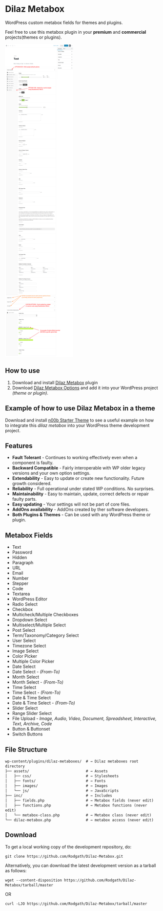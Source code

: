 # Dilaz Metabox
WordPress custom metabox fields for themes and plugins.

Feel free to use this metabox plugin in your __premium__ and __commercial__ projects(themes or plugins).

![alt text](https://github.com/Rodgath/DilazResources/blob/master/Dilaz-Metabox/main-dilaz-metabox.png "Demo Screenshot")

## How to use
1. Download and install [Dilaz Metabox](https://github.com/Rodgath/Dilaz-Metabox/archive/master.zip) plugin
2. Download [Dilaz Metabox Options](https://github.com/Rodgath/Dilaz-Metabox-Options) and add it into your WordPress project *(theme or plugin)*. 

## Example of how to use Dilaz Metabox in a theme
Download and install [n00b Starter Theme](https://github.com/Rodgath/n00b-Theme) to see a useful example on how to integrate this *dilaz metabox* into your WordPress theme development project.

## Features
* __Fault Tolerant__ - Continues to working effectively even when a component is faulty.
* __Backward Compatible__ - Fairly interoperable with WP older legacy versions and your own option settings.
* __Extendability__ - Easy to update or create new functionality. Future growth considered. 
* __Reliability__ - Full operational under stated WP conditions. No surprises.
* __Maintainability__ - Easy to maintain, update, correct defects or repair faulty parts.
* __Easy updating__ - Your settings will not be part of core files. 
* __AddOns availability__ - AddOns created by ther software developers.
* __Both Plugins & Themes__ - Can be used with any WordPress theme or plugin.

## Metabox Fields
* Text
* Password
* Hidden
* Paragraph
* URL
* Email 
* Number 
* Stepper
* Code
* Textarea
* WordPress Editor
* Radio Select
* Checkbox
* Multicheck/Multiple Checkboxes
* Dropdown Select
* Multiselect/Multiple Select
* Post Select
* Term/Taxonomy/Category Select
* User Select
* Timezone Select
* Image Select
* Color Picker
* Multiple Color Picker
* Date Select
* Date Select - *(From-To)*
* Month Select
* Month Select - *(From-To)*
* Time Select
* Time Select - *(From-To)*
* Date & Time Select
* Date & Time Select - *(From-To)*
* Slider Select
* Range Slider Select
* File Upload - *Image, Audio, Video, Document, Spreadsheet, Interactive, Text, Archive, Code*
* Button & Buttonset
* Switch Buttons

## File Structure
```
wp-content/plugins/dilaz-metaboxes/  # → Dilaz metaboxes root directory
├── assets/                          # → Assets
│   ├── css/                         # → Stylesheets
│   ├── fonts/                       # → Fonts
│   ├── images/                      # → Images
│   └── js/                          # → JavaScripts
├── inc/                             # → Includes
│   ├── fields.php                   # → Metabox fields (never edit)
│   ├── functions.php                # → Metabox functions (never edit)
│   └── metabox-class.php            # → Metabox class (never edit)
└── dilaz-metabox.php                # → metabox access (never edit)
```

## Download 

To get a local working copy of the development repository, do:

    git clone https://github.com/Rodgath/Dilaz-Metabox.git

Alternatively, you can download the latest development version as a tarball
as follows:

    wget --content-disposition https://github.com/Rodgath/Dilaz-Metabox/tarball/master

OR 

    curl -LJO https://github.com/Rodgath/Dilaz-Metabox/tarball/master
    
    
